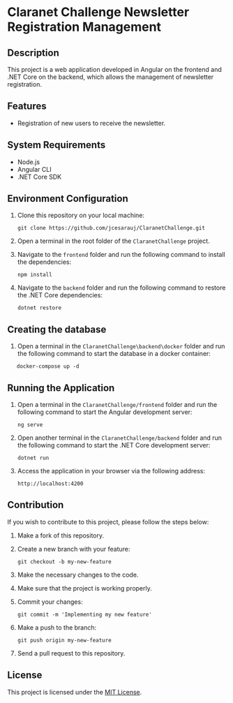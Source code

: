# Claranet Challenge Newsletter Registration Management

## Description

This project is a web application developed in Angular on the frontend and .NET Core on the backend, which allows the management of newsletter registration.

## Features

- Registration of new users to receive the newsletter.

## System Requirements

- Node.js
- Angular CLI
- .NET Core SDK

## Environment Configuration

1. Clone this repository on your local machine:

   ```
   git clone https://github.com/jcesarauj/ClaranetChallenge.git
   ```

2. Open a terminal in the root folder of the `ClaranetChallenge` project.

3. Navigate to the `frontend` folder and run the following command to install the dependencies:

   ```
   npm install
   ```

4. Navigate to the `backend` folder and run the following command to restore the .NET Core dependencies:

   ```
   dotnet restore
   ```

## Creating the database

1. Open a terminal in the `ClaranetChallenge\backend\docker` folder and run the following command to start the database in a docker container:

```
   docker-compose up -d
```

## Running the Application

1. Open a terminal in the `ClaranetChallenge/frontend` folder and run the following command to start the Angular development server:

   ```
   ng serve
   ```

2. Open another terminal in the `ClaranetChallenge/backend` folder and run the following command to start the .NET Core development server:

   ```
   dotnet run
   ```

3. Access the application in your browser via the following address:

   ```
   http://localhost:4200
   ```

## Contribution

If you wish to contribute to this project, please follow the steps below:

1. Make a fork of this repository.

2. Create a new branch with your feature:

   ```
   git checkout -b my-new-feature
   ```

3. Make the necessary changes to the code.

4. Make sure that the project is working properly.

5. Commit your changes:

   ```
   git commit -m 'Implementing my new feature'
   ```

6. Make a push to the branch:

   ```
   git push origin my-new-feature
   ```

7. Send a pull request to this repository.

## License

This project is licensed under the [MIT License](LICENSE).
